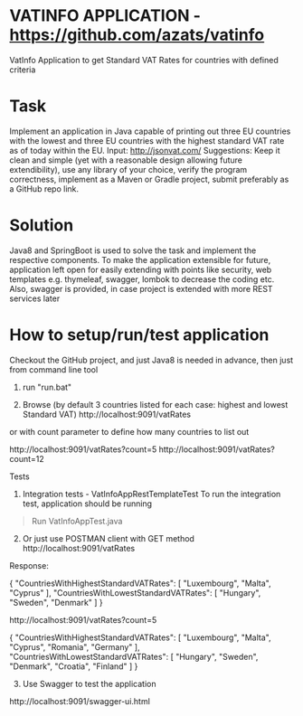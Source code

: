 # VATINFO APPLICATION - https://github.com/azats/vatinfo
 VatInfo Application to get Standard VAT Rates for countries with defined   criteria
 
# Task
Implement an application in Java capable of printing out three EU countries with the lowest and three EU countries with 
the highest standard VAT rate as of today within the EU.  Input: http://jsonvat.com/
Suggestions: Keep it clean and simple (yet with a reasonable design allowing future extendibility), use any library of your choice, 
verify the program correctness, implement as a Maven or Gradle project, submit preferably as a GitHub repo link.

# Solution 
Java8 and SpringBoot is used to solve the task and implement the respective components. To make the application extensible for future,  application left open for easily extending with points like security, web templates e.g. thymeleaf, swagger,  lombok to decrease the coding etc.  Also, swagger is provided, in case project is extended with more REST services later


# How to setup/run/test application
Checkout the GitHub project, and just Java8 is needed in advance, then just from command line tool 

1. run "run.bat"  

2. Browse (by default 3 countries listed for each case: highest and lowest Standard VAT)
http://localhost:9091/vatRates

or with count parameter to define how many countries to list out  

http://localhost:9091/vatRates?count=5
http://localhost:9091/vatRates?count=12

Tests

1. Integration tests  - VatInfoAppRestTemplateTest
To run the integration test, application should be running 
> Run VatInfoAppTest.java 
 

2. Or just use POSTMAN client  with GET method 
http://localhost:9091/vatRates

Response:

{
    "CountriesWithHighestStandardVATRates": [
        "Luxembourg",
        "Malta",
        "Cyprus"
    ],
    "CountriesWithLowestStandardVATRates": [
        "Hungary",
        "Sweden",
        "Denmark"
    ]
}


http://localhost:9091/vatRates?count=5

{
    "CountriesWithHighestStandardVATRates": [
        "Luxembourg",
        "Malta",
        "Cyprus",
        "Romania",
        "Germany"
    ],
    "CountriesWithLowestStandardVATRates": [
        "Hungary",
        "Sweden",
        "Denmark",
        "Croatia",
        "Finland"
    ]
}


3. Use Swagger to test the application

http://localhost:9091/swagger-ui.html

  
